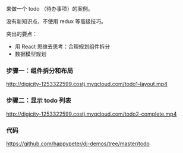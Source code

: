 来做一个 todo （待办事项）的案例。

没有新知识点，不使用 redux 等高级技巧。

突出的要点：

- 用 React 思维去思考：合理规划组件拆分
- 数据模型规划


### 步骤一：组件拆分和布局

http://digicity-1253322599.costj.myqcloud.com/todo1-layout.mp4

### 步骤二：显示 todo 列表


http://digicity-1253322599.costj.myqcloud.com/todo2-complete.mp4


### 代码

https://github.com/happypeter/dj-demos/tree/master/todo
